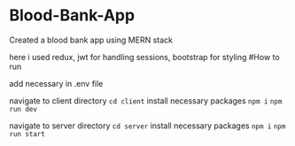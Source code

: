 # Blood-Bank-App
Created a blood bank app using MERN stack

here i used redux, jwt for handling sessions, bootstrap for styling
#How to run

add necessary in .env file

navigate to client directory
`cd client` 
install necessary packages
`npm i`
`npm run dev`

navigate to server directory
`cd server` 
install necessary packages
`npm i`
`npm run start`
